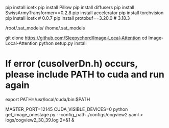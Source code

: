 pip install icetk
pip install Pillow
pip install diffusers
pip install SwissArmyTransformer==0.2.8
pip install accelerator
pip install torchvision
pip install icetk # 0.0.7
pip install protobuf==3.20.0 # 3.18.3

/root/.sat_models/
/home/.sat_models

git clone https://github.com/Sleepychord/Image-Local-Attention
cd Image-Local-Attention
python setup.py install

# If error (cusolverDn.h) occurs, please include PATH to cuda and run again
export PATH=/usr/local/cuda/bin:$PATH

MASTER_PORT=12145 CUDA_VISIBLE_DEVICES=0 python get_image_onestage.py --config_path ./configs/cogview2.yaml > logs/cogview2_30_39.log 2>&1 &
